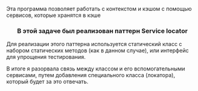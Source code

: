 Эта программа позволяет работать с контекстом и кэшом с помощью сервисов, которые хранятся в кэше
<h3 style="text-align:center">В этой задаче был реализован паттерн Service locator</h3>
<p>Для реализации этого паттерна используется статический класс с набором статических методов (как в данном случае), или интерфейс для упрощения тестирования.</p>
<p>В итоге я разорвала связь между классом и его вспомогательными сервисами, путем добавления специального класса (локатора), который будет за это отвечать.</p>

